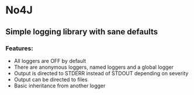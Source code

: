 # No4J
##  Simple logging library with sane defaults
### Features:

- All loggers are OFF by default
- There are anonymous loggers, named loggers and a global logger
- Output is directed to STDERR instead of STDOUT depending on severity
- Output can be directed to files
- Basic inheritance from another logger